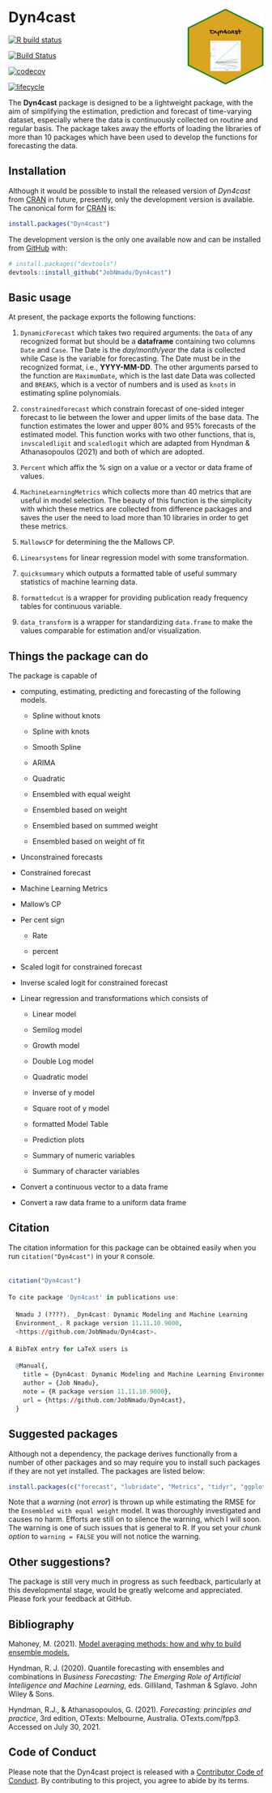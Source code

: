 
<!-- README.md is generated from README.Rmd. Please edit that file -->

# Dyn4cast <img src="man/figures/logo.png" align="right" alt="" width="150" height="150" />

<!-- badges -->

[![R build
status](https://github.com/JobNmadu/Dyn4cast/workflows/R-CMD-check/badge.svg)](https://github.com/JobNmadu/Dyn4cast/actions)

[![Build
Status](https://travis-ci.org/JobNmadu/Dyn4cast.svg?branch=master)](https://travis-ci.org/JobNmadu/Dyn4cast)

[![codecov](https://codecov.io/gh/JobNmadu/Dyn4cast/branch/master/graph/badge.svg)](https://codecov.io/gh/JobNmadu/Dyn4cast)

[![lifecycle](https://img.shields.io/badge/lifecycle-stable-brightgreen.svg)](https://www.tidyverse.org/lifecycle/#stable)

<!-- end -->

The **Dyn4cast** package is designed to be a lightweight package, with
the aim of simplifying the estimation, prediction and forecast of
time-varying dataset, especially where the data is continuously
collected on routine and regular basis. The package takes away the
efforts of loading the libraries of more than 10 packages which have
been used to develop the functions for forecasting the data.

## Installation

Although it would be possible to install the released version of
*Dyn4cast* from [CRAN](https://CRAN.R-project.org) in future, presently,
only the development version is available. The canonical form for
[CRAN](https://CRAN.R-project.org) is:

``` r
install.packages("Dyn4cast")
```

The development version is the only one available now and can be
installed from [GitHub](https://github.com/) with:

``` r
# install.packages("devtools")
devtools::install_github("JobNmadu/Dyn4cast")
```

## Basic usage

At present, the package exports the following functions:

1.  `DynamicForecast` which takes two required arguments: the `Data` of
    any recognized format but should be a **dataframe** containing two
    columns `Date` and `Case`. The Date is the *day/month/year* the data
    is collected while Case is the variable for forecasting. The Date
    must be in the recognized format, i.e., **YYYY-MM-DD**. The other
    arguments parsed to the function are `MaximumDate`, which is the
    last date Data was collected and `BREAKS`, which is a vector of
    numbers and is used as `knots` in estimating spline polynomials.

2.  `constrainedforecast` which constrain forecast of one-sided integer
    forecast to lie between the lower and upper limits of the base data.
    The function estimates the lower and upper 80% and 95% forecasts of
    the estimated model. This function works with two other functions,
    that is, `invscaledligit` and `scaledlogit` which are adapted from
    Hyndman & Athanasopoulos (2021) and both of which are adopted.

3.  `Percent` which affix the % sign on a value or a vector or data
    frame of values.

4.  `MachineLearningMetrics` which collects more than 40 metrics that
    are useful in model selection. The beauty of this function is the
    simplicity with which these metrics are collected from difference
    packages and saves the user the need to load more than 10 libraries
    in order to get these metrics.

5.  `MallowsCP` for determining the the Mallows CP.

6.  `Linearsystems` for linear regression model with some
    transformation.

7.  `quicksummary` which outputs a formatted table of useful summary
    statistics of machine learning data.

8.  `formattedcut` is a wrapper for providing publication ready
    frequency tables for continuous variable.

9.  `data_transform` is a wrapper for standardizing `data.frame` to make
    the values comparable for estimation and/or visualization.

## Things the package can do

The package is capable of

- computing, estimating, predicting and forecasting of the following
  models.

  - Spline without knots

  - Spline with knots

  - Smooth Spline

  - ARIMA

  - Quadratic

  - Ensembled with equal weight

  - Ensembled based on weight

  - Ensembled based on summed weight

  - Ensembled based on weight of fit

- Unconstrained forecasts

- Constrained forecast

- Machine Learning Metrics

- Mallow’s CP

- Per cent sign

  - Rate

  - percent

- Scaled logit for constrained forecast

- Inverse scaled logit for constrained forecast

- Linear regression and transformations which consists of

  - Linear model

  - Semilog model

  - Growth model

  - Double Log model

  - Quadratic model

  - Inverse of y model

  - Square root of y model

  - formatted Model Table

  - Prediction plots

  - Summary of numeric variables

  - Summary of character variables

- Convert a continuous vector to a data frame

- Convert a raw data frame to a uniform data frame

## Citation

The citation information for this package can be obtained easily when
you run `citation("Dyn4cast")` in your `R` console.

``` r

citation("Dyn4cast")

To cite package 'Dyn4cast' in publications use:

  Nmadu J (????). _Dyn4cast: Dynamic Modeling and Machine Learning
  Environment_. R package version 11.11.10.9000,
  <https://github.com/JobNmadu/Dyn4cast>.

A BibTeX entry for LaTeX users is

  @Manual{,
    title = {Dyn4cast: Dynamic Modeling and Machine Learning Environment},
    author = {Job Nmadu},
    note = {R package version 11.11.10.9000},
    url = {https://github.com/JobNmadu/Dyn4cast},
  }
```

## Suggested packages

Although not a dependency, the package derives functionally from a
number of other packages and so may require you to install such packages
if they are not yet installed. The packages are listed below:

``` r
install.packages(c("forecast", "lubridate", "Metrics", "tidyr", "ggplot2", "magrittr", "formattable", "xlsx", "readxl"))
```

Note that a *warning* (not *error*) is thrown up while estimating the
RMSE for the `Ensembled with equal weight` model. It was thoroughly
investigated and causes no harm. Efforts are still on to silence the
warning, which I will soon. The warning is one of such issues that is
general to R. If you set your *chunk option* to `warning = FALSE` you
will not notice the warning.

## Other suggestions?

The package is still very much in progress as such feedback,
particularly at this developmental stage, would be greatly welcome and
appreciated. Please fork your feedback at GitHub.

## Bibliography

Mahoney, M. (2021). [Model averaging methods: how and why to build
ensemble models.](https://www.mm218.dev/posts/2021/01/model-averaging/)

Hyndman, R. J. (2020). Quantile forecasting with ensembles and
combinations in *Business Forecasting: The Emerging Role of Artificial
Intelligence and Machine Learning*, eds. Gilliland, Tashman & Sglavo.
John Wiley & Sons.

Hyndman, R.J., & Athanasopoulos, G. (2021). *Forecasting: principles and
practice*, 3rd edition, OTexts: Melbourne, Australia. OTexts.com/fpp3.
Accessed on July 30, 2021.

## Code of Conduct

Please note that the Dyn4cast project is released with a [Contributor
Code of
Conduct](https://contributor-covenant.org/version/2/0/CODE_OF_CONDUCT.html).
By contributing to this project, you agree to abide by its terms.
